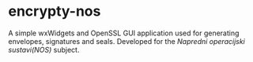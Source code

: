 # encrypty-nos
A simple wxWidgets and OpenSSL GUI application used for generating envelopes, signatures and seals. Developed for the *Napredni operacijski sustavi(NOS)* subject.
